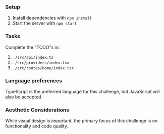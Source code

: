 ### Setup
1. Install dependencies with `npm install`
2. Start the server with `npm start`

### Tasks
Complete the "TODO"s in:

1. `./src/api/index.ts`
2. `./src/providers/index.tsx`
3. `./src/routes/Home/index.tsx`

### Language preferences
TypeScript is the preferred language for this challenge, but JavaScript will also be accepted.

### Aesthetic Considerations
While visual design is important, the primary focus of this challenge is on functionality and code quality.
